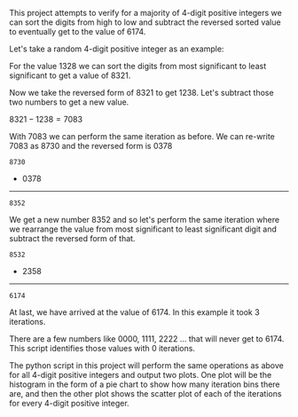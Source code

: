 This project attempts to verify for a majority of 4-digit positive integers we can sort the digits from high to low and subtract the reversed sorted value to eventually get to the value of 6174.

Let's take a random 4-digit positive integer as an example:

For the value 1328 we can sort the digits from most significant to least significant to get a value of 8321.

Now we take the reversed form of 8321 to get 1238.  Let's subtract those two numbers to get a new value.

$8321 - 1238 = 7083$

With 7083 we can perform the same iteration as before.  We can re-write 7083 as 8730 and the reversed form is 0378

    8730
 -  0378
 -------
    8352

We get a new number 8352 and so let's perform the same iteration where we rearrange the value from most significant to least significant digit and subtract the reversed form of that.

    8532
 -  2358
 -------
    6174

At last, we have arrived at the value of 6174.  In this example it took 3 iterations.

There are a few numbers like 0000, 1111, 2222 ... that will never get to 6174.  This script identifies those values with 0 iterations.

The python script in this project will perform the same operations as above for all 4-digit positive integers and output two plots.  One plot will be the histogram in the form of a pie chart to show how many iteration bins there are, and then the other plot shows the scatter plot of each of the iterations for every 4-digit positive integer.